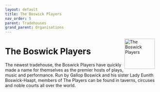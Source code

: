```yaml
---
layout: default
title: The Boswick Players
nav_order: 5
parent: Tradehouses
grand_parent: Organisations
---
```

<img src="/shysba/img/boswick.png"
     alt="The Boswick Players"
     style="float: right; margin-right: 10px; width: 100px;" />

# The Boswick Players

The newest tradehouse, the Boswick Players have quickly made a name for themselves as the premier hosts of plays, music and performance. Run by Gallop Boswick and his sister Lady Eunith Boswick-Haapt, members of The Players can be found in taverns, circuses and noble courts all over the world.